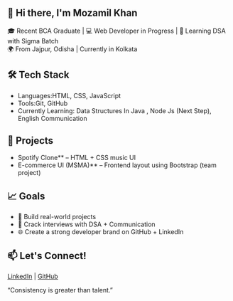## 👋 Hi there, I'm Mozamil Khan

🎓 Recent BCA Graduate | 💻 Web Developer in Progress | 🚀 Learning DSA with Sigma Batch  
🌍 From Jajpur, Odisha | Currently in Kolkata  

## 🛠️ Tech Stack
- Languages:HTML, CSS, JavaScript  
- Tools:Git, GitHub  
- Currently Learning: Data Structures In Java , Node Js (Next Step), English Communication

## 🧠 Projects
- Spotify Clone** – HTML + CSS music UI  
- E-commerce UI (MSMA)** – Frontend layout using Bootstrap (team project)

## 📈 Goals
- 💼 Build real-world projects  
- 🧩 Crack interviews with DSA + Communication  
- 🌐 Create a strong developer brand on GitHub + LinkedIn

## 📫 Let's Connect!
[LinkedIn](https://www.linkedin.com/in/mozamilkhan/) | [GitHub](https://github.com/mozamil0v3)


“Consistency is greater than talent.”
